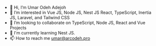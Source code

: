 - 👋 Hi, I’m Umar Odeh Adejoh
- 👀 I’m interested in Vue JS, Node JS, Nest JS React, TypeScript, Inertia JS, Laravel, and Tailwind CSS
- 💞️ I’m looking to collaborate on TypeScript, Node JS, React and Vue Projects
- 🎱 I'm currently learning Nest JS.
- 📫 How to reach me umar@arcodeh.pro

<!---
stradox4u/stradox4u is a ✨ special ✨ repository because its `README.md` (this file) appears on your GitHub profile.
You can click the Preview link to take a look at your changes.
--->
